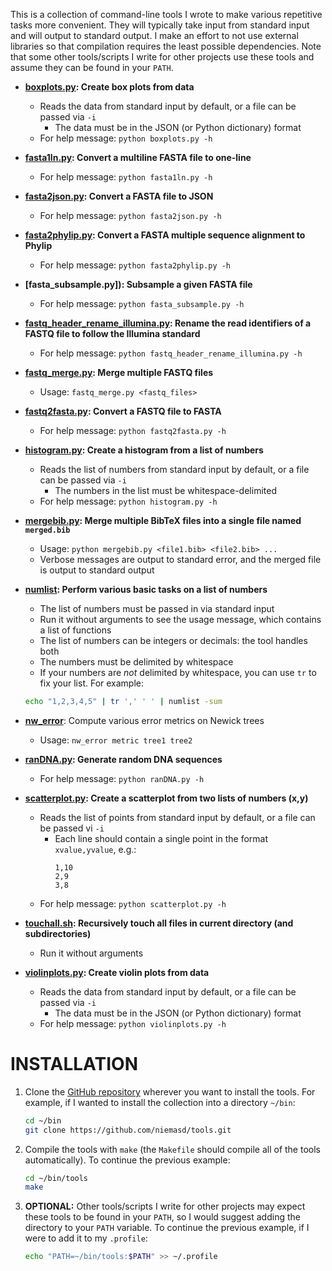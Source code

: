 This is a collection of command-line tools I wrote to make various repetitive tasks more convenient. They will typically take input from standard input and will output to standard output. I make an effort to not use external libraries so that compilation requires the least possible dependencies. Note that some other tools/scripts I write for other projects use these tools and assume they can be found in your `PATH`.

* **[boxplots.py](boxplots.py): Create box plots from data**
    * Reads the data from standard input by default, or a file can be passed via `-i`
        * The data must be in the JSON (or Python dictionary) format
    * For help message: `python boxplots.py -h`

* **[fasta1ln.py](fasta1ln.py): Convert a multiline FASTA file to one-line**
    * For help message: `python fasta1ln.py -h`

* **[fasta2json.py](fasta2json.py): Convert a FASTA file to JSON**
    * For help message: `python fasta2json.py -h`

* **[fasta2phylip.py](fasta2json.py): Convert a FASTA multiple sequence alignment to Phylip**
    * For help message: `python fasta2phylip.py -h`

* **[fasta_subsample.py]): Subsample a given FASTA file**
    * For help message: `python fasta_subsample.py -h`

* **[fastq_header_rename_illumina.py](fastq_header_rename_illumina.py): Rename the read identifiers of a FASTQ file to follow the Illumina standard**
    * For help message: `python fastq_header_rename_illumina.py -h`

* **[fastq_merge.py](fastq_merge.py): Merge multiple FASTQ files**
    * Usage: `fastq_merge.py <fastq_files>`

* **[fastq2fasta.py](fastq2fasta.py): Convert a FASTQ file to FASTA**
    * For help message: `python fastq2fasta.py -h`

* **[histogram.py](histogram.py): Create a histogram from a list of numbers**
    * Reads the list of numbers from standard input by default, or a file can be passed via `-i`
        * The numbers in the list must be whitespace-delimited
    * For help message: `python histogram.py -h`

* **[mergebib.py](mergebib.py): Merge multiple BibTeX files into a single file named `merged.bib`**
    * Usage: `python mergebib.py <file1.bib> <file2.bib> ...`
    * Verbose messages are output to standard error, and the merged file is output to standard output

* **[numlist](numlist.cpp): Perform various basic tasks on a list of numbers**
    * The list of numbers must be passed in via standard input
    * Run it without arguments to see the usage message, which contains a list of functions
    * The list of numbers can be integers or decimals: the tool handles both
    * The numbers must be delimited by whitespace
    * If your numbers are *not* delimited by whitespace, you can use `tr` to fix your list. For example:
    ```bash
    echo "1,2,3,4,5" | tr ',' ' ' | numlist -sum
    ```

* **[nw_error](nw_error)**: Compute various error metrics on Newick trees
    * Usage: `nw_error metric tree1 tree2`

* **[ranDNA.py](ranDNA.py): Generate random DNA sequences**
    * For help message: `python ranDNA.py -h`

* **[scatterplot.py](scatterplot.py): Create a scatterplot from two lists of numbers (x,y)**
    * Reads the list of points from standard input by default, or a file can be passed vi `-i`
        * Each line should contain a single point in the format `xvalue,yvalue`, e.g.:
            ```
            1,10
            2,9
            3,8
            ```
    * For help message: `python scatterplot.py -h`

* **[touchall.sh](touchall.sh): Recursively touch all files in current directory (and subdirectories)**
    * Run it without arguments

* **[violinplots.py](violinplots.py): Create violin plots from data**
    * Reads the data from standard input by default, or a file can be passed via `-i`
        * The data must be in the JSON (or Python dictionary) format
    * For help message: `python violinplots.py -h`

INSTALLATION
===
1. Clone the [GitHub repository](https://github.com/niemasd/tools.git) wherever you want to install the tools. For example, if I wanted to install the collection into a directory `~/bin`:
    ```bash
    cd ~/bin
    git clone https://github.com/niemasd/tools.git
    ```

2. Compile the tools with `make` (the `Makefile` should compile all of the tools automatically). To continue the previous example:
    ```bash
    cd ~/bin/tools
    make
    ```

3. **OPTIONAL:** Other tools/scripts I write for other projects may expect these tools to be found in your `PATH`, so I would suggest adding the directory to your `PATH` variable. To continue the previous example, if I were to add it to my `.profile`:
    ```bash
    echo "PATH=~/bin/tools:$PATH" >> ~/.profile
    ```
